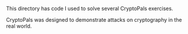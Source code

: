 This directory has code I used to solve several CryptoPals exercises.

CryptoPals was designed to demonstrate attacks on cryptography in the real world. 
